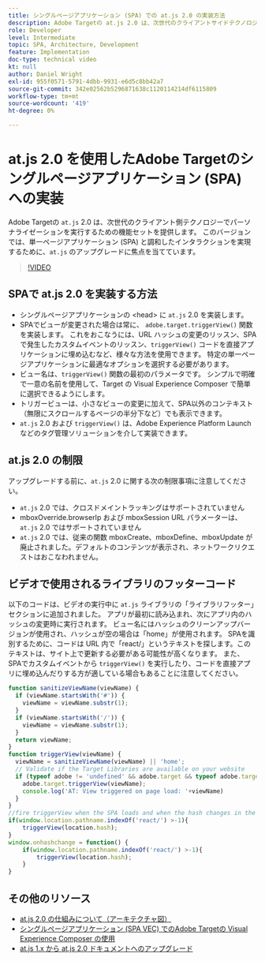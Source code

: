```yaml
---
title: シングルページアプリケーション (SPA) での at.js 2.0 の実装方法
description: Adobe Targetの at.js 2.0 は、次世代のクライアントサイドテクノロジーでパーソナライゼーションを実行するための機能セットを提供します。 シングルページアプリケーション (SPA) で at.js 2.0 を実装するには、次の手順に従います。
role: Developer
level: Intermediate
topic: SPA, Architecture, Development
feature: Implementation
doc-type: technical video
kt: null
author: Daniel Wright
exl-id: 955f0571-5791-4dbb-9931-e6d5c8bb42a7
source-git-commit: 342e02562b5296871638c1120114214df6115809
workflow-type: tm+mt
source-wordcount: '419'
ht-degree: 0%

---
```


# at.js 2.0 を使用したAdobe Targetのシングルページアプリケーション (SPA) への実装

Adobe Targetの `at.js` 2.0 は、次世代のクライアント側テクノロジーでパーソナライゼーションを実行するための機能セットを提供します。 このバージョンでは、単一ページアプリケーション (SPA) と調和したインタラクションを実現するために、`at.js` のアップグレードに焦点を当てています。

>[!VIDEO](https://video.tv.adobe.com/v/26248?quality=12)

## SPAで at.js 2.0 を実装する方法

* シングルページアプリケーションの &lt;head> に `at.js` 2.0 を実装します。
* SPAでビューが変更された場合は常に、 `adobe.target.triggerView()` 関数を実装します。 これをおこなうには、URL ハッシュの変更のリッスン、SPAで発生したカスタムイベントのリッスン、`triggerView()` コードを直接アプリケーションに埋め込むなど、様々な方法を使用できます。 特定の単一ページアプリケーションに最適なオプションを選択する必要があります。
* ビュー名は、`triggerView()` 関数の最初のパラメータです。 シンプルで明確で一意の名前を使用して、Target の Visual Experience Composer で簡単に選択できるようにします。
* トリガービューは、小さなビューの変更に加えて、SPA以外のコンテキスト（無限にスクロールするページの半分下など）でも表示できます。
* `at.js` 2.0 および `triggerView()` は、Adobe Experience Platform Launchなどのタグ管理ソリューションを介して実装できます。

## at.js 2.0 の制限

アップグレードする前に、`at.js` 2.0 に関する次の制限事項に注意してください。

* `at.js` 2.0 では、クロスドメイントラッキングはサポートされていません
* mboxOverride.browserIp および mboxSession URL パラメーターは、`at.js` 2.0 ではサポートされていません
* `at.js` 2.0 では、従来の関数 mboxCreate、mboxDefine、mboxUpdate が廃止されました。デフォルトのコンテンツが表示され、ネットワークリクエストはおこなわれません。

## ビデオで使用されるライブラリのフッターコード

以下のコードは、ビデオの実行中に `at.js` ライブラリの「ライブラリフッター」セクションに追加されました。 アプリが最初に読み込まれ、次にアプリ内のハッシュの変更時に実行されます。 ビュー名にはハッシュのクリーンアップバージョンが使用され、ハッシュが空の場合は「home」が使用されます。 SPAを識別するために、コードは URL 内で「react/」というテキストを探します。このテキストは、サイト上で更新する必要がある可能性が高くなります。 また、SPAでカスタムイベントから `triggerView()` を実行したり、コードを直接アプリに埋め込んだりする方が適している場合もあることに注意してください。

```javascript
function sanitizeViewName(viewName) {
  if (viewName.startsWith('#')) {
    viewName = viewName.substr(1);
  }
  if (viewName.startsWith('/')) {
    viewName = viewName.substr(1);
  }
  return viewName;
}
function triggerView(viewName) {
  viewName = sanitizeViewName(viewName) || 'home';
  // Validate if the Target Libraries are available on your website
  if (typeof adobe != 'undefined' && adobe.target && typeof adobe.target.triggerView === 'function') {
    adobe.target.triggerView(viewName);
    console.log('AT: View triggered on page load: '+viewName)
  }
}
//fire triggerView when the SPA loads and when the hash changes in the SPA
if(window.location.pathname.indexOf('react/') >-1){
    triggerView(location.hash);
}
window.onhashchange = function() {
    if(window.location.pathname.indexOf('react/') >-1){
        triggerView(location.hash);
    }
}
```

## その他のリソース

* [at.js 2.0 の仕組みについて（アーキテクチャ図）](understanding-how-atjs-20-works.md)
* [シングルページアプリケーション (SPA VEC) でのAdobe Targetの Visual Experience Composer の使用](../experiences/use-the-visual-experience-composer-for-single-page-applications.md)
* [at.js 1.x から at.js 2.0 ドキュメントへのアップグレード](https://experienceleague.adobe.com/docs/target/using/implement-target/client-side/at-js-implementation/upgrading-from-atjs-1x-to-atjs-20.html?lang=en)
